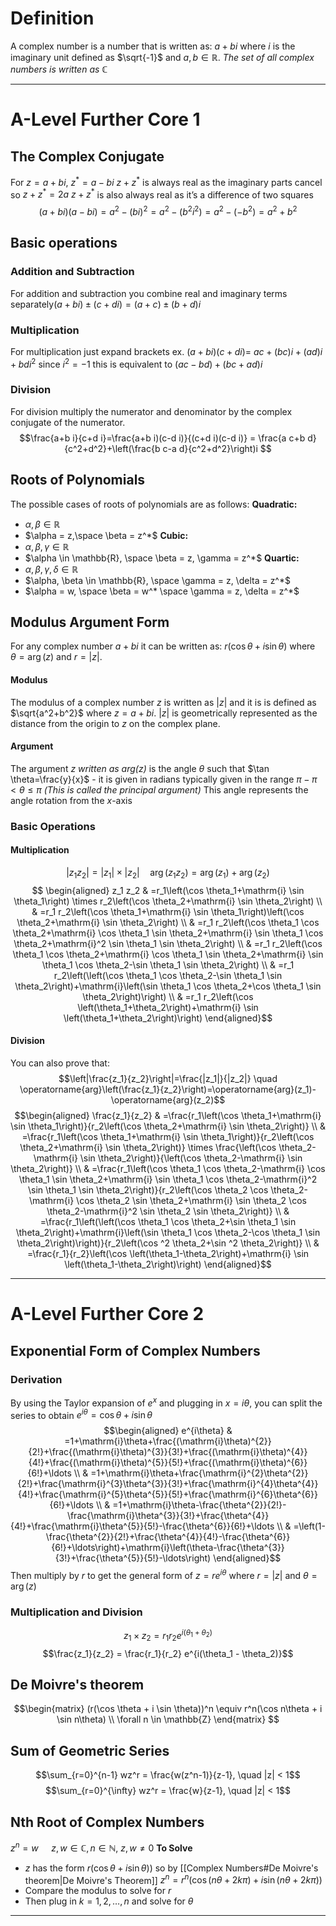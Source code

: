 # Definition
A complex number is a number that is written as: $a+b i$ where $i$ is the imaginary unit defined as $\sqrt{-1}$ and $a, b \in \mathbb{R}$. *The set of all complex numbers is written as $\mathbb{C}$*

---
# A-Level Further Core 1
## The Complex Conjugate
For $z = a+bi$,  $z^* = a-bi$
$z+z^*$ is always real as the imaginary parts cancel so $z+z^*=2 a$
$z+z^*$ is also always real as it’s a difference of two squares
$$(a+b i)(a-b i)=a^2-(b i)^2=a^2-\left(b^2 i^2\right)=a^2-\left(-b^2\right)=a^2+b^2$$
## Basic operations
### Addition and Subtraction
For addition and subtraction you combine real and imaginary terms separately$(a+b i) \pm(c+d i)=(a+c) \pm(b+d) i$
### Multiplication
For multiplication just expand brackets ex. $(a+b i)(c+d i)=$ $a c+(b c) i+(a d) i+b d i^2$ since $i^2=-1$ this is equivalent to $(a c-b d)+(b c+a d)i$
### Division
 For division multiply the numerator and denominator by the complex conjugate of the numerator.
$$\frac{a+b i}{c+d i}=\frac{a+b i)(c-d i)}{(c+d i)(c-d i)} = \frac{a c+b d}{c^2+d^2}+\left(\frac{b c-a d}{c^2+d^2}\right)i
$$
## Roots of Polynomials
The possible cases of roots of polynomials are as follows:
**Quadratic:**  
- $\alpha, \beta \in \mathbb{R}$ 
- $\alpha = z,\space \beta = z^*$ 
**Cubic:**
- $\alpha, \beta, \gamma \in \mathbb{R}$ 
- $\alpha \in \mathbb{R}, \space \beta = z, \gamma = z^*$ 
**Quartic:** 
- $\alpha, \beta, \gamma, \delta \in \mathbb{R}$
- $\alpha, \beta \in \mathbb{R}, \space \gamma = z, \delta = z^*$ 
- $\alpha = w, \space \beta = w^* \space \gamma = z, \delta = z^*$ 

## Modulus Argument Form
For any complex number $a+b i$ it can be written as: $r(\cos \theta+i \sin \theta)$ where $\theta=\operatorname{arg}(z)$ and $r=|z|$.
#### Modulus
The modulus of a complex number $z$ is written as $|z|$ and it is is defined as $\sqrt{a^2+b^2}$ where $z=a+b i$. $|z|$ is geometrically represented as the distance from the origin to $z$ on the complex plane.
#### Argument 
The argument $z$ *written as $arg(z)$* is the angle $\theta$ such that $\tan \theta=\frac{y}{x}$ - it is given in radians typically given in the range $\pi -\pi<\theta \leq \pi$ *(This is called the principal argument)* This angle  represents the angle rotation from the $x$-axis

### Basic Operations
#### Multiplication
$$\left|z_1 z_2\right|=\left|z_1\right| \times\left|z_2\right| \quad \arg (z_1 z_2)=\operatorname{arg}(z_1)+\operatorname{arg}(z_2)$$
$$
\begin{aligned}
z_1 z_2 & =r_1\left(\cos \theta_1+\mathrm{i} \sin \theta_1\right) \times r_2\left(\cos \theta_2+\mathrm{i} \sin \theta_2\right) \\
& =r_1 r_2\left(\cos \theta_1+\mathrm{i} \sin \theta_1\right)\left(\cos \theta_2+\mathrm{i} \sin \theta_2\right) \\
& =r_1 r_2\left(\cos \theta_1 \cos \theta_2+\mathrm{i} \cos \theta_1 \sin \theta_2+\mathrm{i} \sin \theta_1 \cos \theta_2+\mathrm{i}^2 \sin \theta_1 \sin \theta_2\right) \\
& =r_1 r_2\left(\cos \theta_1 \cos \theta_2+\mathrm{i} \cos \theta_1 \sin \theta_2+\mathrm{i} \sin \theta_1 \cos \theta_2-\sin \theta_1 \sin \theta_2\right) \\
& =r_1 r_2\left(\left(\cos \theta_1 \cos \theta_2-\sin \theta_1 \sin \theta_2\right)+\mathrm{i}\left(\sin \theta_1 \cos \theta_2+\cos \theta_1 \sin \theta_2\right)\right) \\
& =r_1 r_2\left(\cos \left(\theta_1+\theta_2\right)+\mathrm{i} \sin \left(\theta_1+\theta_2\right)\right)
\end{aligned}$$

#### Division
You can also prove that: $$\left|\frac{z_1}{z_2}\right|=\frac{|z_1|}{|z_2|} \quad \operatorname{arg}\left(\frac{z_1}{z_2}\right)=\operatorname{arg}(z_1)-\operatorname{arg}(z_2)$$
$$\begin{aligned}
\frac{z_1}{z_2} & =\frac{r_1\left(\cos \theta_1+\mathrm{i} \sin \theta_1\right)}{r_2\left(\cos \theta_2+\mathrm{i} \sin \theta_2\right)} \\
& =\frac{r_1\left(\cos \theta_1+\mathrm{i} \sin \theta_1\right)}{r_2\left(\cos \theta_2+\mathrm{i} \sin \theta_2\right)} \times \frac{\left(\cos \theta_2-\mathrm{i} \sin \theta_2\right)}{\left(\cos \theta_2-\mathrm{i} \sin \theta_2\right)} \\
& =\frac{r_1\left(\cos \theta_1 \cos \theta_2-\mathrm{i} \cos \theta_1 \sin \theta_2+\mathrm{i} \sin \theta_1 \cos \theta_2-\mathrm{i}^2 \sin \theta_1 \sin \theta_2\right)}{r_2\left(\cos \theta_2 \cos \theta_2-\mathrm{i} \cos \theta_2 \sin \theta_2+\mathrm{i} \sin \theta_2 \cos \theta_2-\mathrm{i}^2 \sin \theta_2 \sin \theta_2\right)} \\
& =\frac{r_1\left(\left(\cos \theta_1 \cos \theta_2+\sin \theta_1 \sin \theta_2\right)+\mathrm{i}\left(\sin \theta_1 \cos \theta_2-\cos \theta_1 \sin \theta_2\right)\right)}{r_2\left(\cos ^2 \theta_2+\sin ^2 \theta_2\right)} \\
& =\frac{r_1}{r_2}\left(\cos \left(\theta_1-\theta_2\right)+\mathrm{i} \sin \left(\theta_1-\theta_2\right)\right)
\end{aligned}$$

---
# A-Level Further Core 2
## Exponential Form of Complex Numbers
### Derivation
By using the Taylor expansion of $e^x$ and plugging in $x = i\theta$, you can split the series to obtain $e^{i\theta} = \cos \theta + i \sin \theta$
$$\begin{aligned}
e^{i\theta} & =1+\mathrm{i}\theta+\frac{(\mathrm{i}\theta)^{2}}{2!}+\frac{(\mathrm{i}\theta)^{3}}{3!}+\frac{(\mathrm{i}\theta)^{4}}{4!}+\frac{(\mathrm{i}\theta)^{5}}{5!}+\frac{(\mathrm{i}\theta)^{6}}{6!}+\ldots \\
 & =1+\mathrm{i}\theta+\frac{\mathrm{i}^{2}\theta^{2}}{2!}+\frac{\mathrm{i}^{3}\theta^{3}}{3!}+\frac{\mathrm{i}^{4}\theta^{4}}{4!}+\frac{\mathrm{i}^{5}\theta^{5}}{5!}+\frac{\mathrm{i}^{6}\theta^{6}}{6!}+\ldots \\
 & =1+\mathrm{i}\theta-\frac{\theta^{2}}{2!}-\frac{\mathrm{i}\theta^{3}}{3!}+\frac{\theta^{4}}{4!}+\frac{\mathrm{i}\theta^{5}}{5!}-\frac{\theta^{6}}{6!}+\ldots \\
 & =\left(1-\frac{\theta^{2}}{2!}+\frac{\theta^{4}}{4!}-\frac{\theta^{6}}{6!}+\ldots\right)+\mathrm{i}\left(\theta-\frac{\theta^{3}}{3!}+\frac{\theta^{5}}{5!}-\ldots\right)
\end{aligned}$$
Then multiply by $r$ to get the general form of $z = re^{i\theta}$ where $r = |z|$ and $\theta = \arg(z)$

### Multiplication and Division
$$z_1 \times z_2 = r_1r_2 e^{i(\theta_1 + \theta_2)}$$
$$\frac{z_1}{z_2} = \frac{r_1}{r_2} e^{i(\theta_1 - \theta_2)}$$
## De Moivre's theorem
$$\begin{matrix}
(r(\cos \theta + i \sin \theta))^n \equiv r^n(\cos n\theta + i \sin n\theta)
\\
\forall n  \in \mathbb{Z}
\end{matrix}
$$
## Sum of Geometric Series
$$\sum_{r=0}^{n-1} wz^r = \frac{w(z^n-1)}{z-1}, \quad |z| < 1$$
$$\sum_{r=0}^{\infty} wz^r = \frac{w}{z-1}, \quad |z| < 1$$

## Nth Root of Complex Numbers
$z^n = w$ $\quad z, w \in \mathbb{C}, n \in \mathbb{N}$, $z, w \neq 0$
**To Solve**
- $z$ has the form $r(\cos \theta + i \sin \theta))$ so by [[Complex Numbers#De Moivre's theorem|De Moivre's Theorem]] $z^n = r^n(\cos (n\theta + 2k\pi) + i \sin (n\theta+2k\pi))$
- Compare the modulus to solve for $r$
- Then plug in $k= 1, 2, \dots, n$ and solve for $\theta$

---
